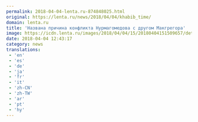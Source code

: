 ```yaml
---
permalink: 2018-04-04-lenta.ru-874848025.html
original: https://lenta.ru/news/2018/04/04/khabib_time/
domain: lenta.ru
title: 'Названа причина конфликта Нурмагомедова с другом Макгрегора'
image: https://icdn.lenta.ru/images/2018/04/04/15/20180404151509657/detail_1c87ca5a39f7f4718d261fce5c0ca549.jpg
date: 2018-04-04 12:43:17
category: news
translations: 
 - 'en'
 - 'es'
 - 'de'
 - 'ja'
 - 'fr'
 - 'it'
 - 'zh-CN'
 - 'zh-TW'
 - 'ar'
 - 'pt'
 - 'hy'
---
```


